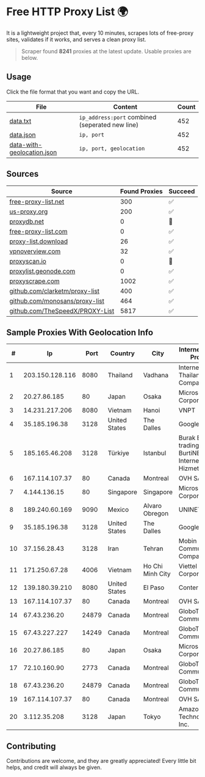 
# Free HTTP Proxy List 🌍

It is a lightweight project that, every 10 minutes, scrapes lots of free-proxy sites, validates if it works, and serves a clean proxy list.


> Scraper found **8241** proxies at the latest update. Usable proxies are below.

## Usage

Click the file format that you want and copy the URL.


|File|Content|Count|
|----|-------|-----|
|[data.txt](https://raw.githubusercontent.com/themiralay/Proxy-List-World/master/data.txt)|`ip_address:port` combined (seperated new line)|452|
|[data.json](https://raw.githubusercontent.com/themiralay/Proxy-List-World/master/data.json)|`ip, port`|452|
|[data-with-geolocation.json](https://raw.githubusercontent.com/themiralay/Proxy-List-World/master/data-with-geolocation.json)|`ip, port, geolocation`|452|

## Sources

|Source|Found Proxies|Succeed|
|------|-------------|-------|
|[free-proxy-list.net](https://free-proxy-list.net)|300|✅|
|[us-proxy.org](https://www.us-proxy.org)|200|✅|
|[proxydb.net](http://proxydb.net)|0|🚫|
|[free-proxy-list.com](https://free-proxy-list.com/?page=&port=&type%5B%5D=http&type%5B%5D=https&up_time=0&search=Search)|0|✅|
|[proxy-list.download](https://www.proxy-list.download/HTTP)|26|✅|
|[vpnoverview.com](https://vpnoverview.com/privacy/anonymous-browsing/free-proxy-servers)|32|✅|
|[proxyscan.io](https://www.proxyscan.io)|0|🚫|
|[proxylist.geonode.com](https://proxylist.geonode.com/api/proxy-list?limit=300&page=1&sort_by=lastChecked&sort_type=desc&protocols=http,https)|0|✅|
|[proxyscrape.com](https://api.proxyscrape.com/v2/?request=displayproxies&protocol=http&timeout=10000&country=all&ssl=all&anonymity=all)|1002|✅|
|[github.com/clarketm/proxy-list](https://raw.githubusercontent.com/clarketm/proxy-list/master/proxy-list-raw.txt)|400|✅|
|[github.com/monosans/proxy-list](https://raw.githubusercontent.com/monosans/proxy-list/main/proxies/http.txt)|464|✅|
|[github.com/TheSpeedX/PROXY-List](https://raw.githubusercontent.com/TheSpeedX/PROXY-List/master/http.txt)|5817|✅|


## Sample Proxies With Geolocation Info

|#|Ip|Port|Country|City|Internet Service Provider|
|-|--|----|-------|----|-------------------------|
|1|203.150.128.116|8080|Thailand|Vadhana|Internet Thailand Company Ltd|
|2|20.27.86.185|80|Japan|Osaka|Microsoft Corporation|
|3|14.231.217.206|8080|Vietnam|Hanoi|VNPT|
|4|35.185.196.38|3128|United States|The Dalles|Google LLC|
|5|185.165.46.208|3128|Türkiye|Istanbul|Burak Buylu trading as BurtiNET Internet Hizmetleri|
|6|167.114.107.37|80|Canada|Montreal|OVH SAS|
|7|4.144.136.15|80|Singapore|Singapore|Microsoft Corporation|
|8|189.240.60.169|9090|Mexico|Alvaro Obregon|UNINET|
|9|35.185.196.38|3128|United States|The Dalles|Google LLC|
|10|37.156.28.43|3128|Iran|Tehran|Mobin Net Communication Company|
|11|171.250.67.28|4006|Vietnam|Ho Chi Minh City|Viettel Corporation|
|12|139.180.39.210|8080|United States|El Paso|Conterra|
|13|167.114.107.37|80|Canada|Montreal|OVH SAS|
|14|67.43.236.20|24879|Canada|Montreal|GloboTech Communications|
|15|67.43.227.227|14249|Canada|Montreal|GloboTech Communications|
|16|20.27.86.185|80|Japan|Osaka|Microsoft Corporation|
|17|72.10.160.90|2773|Canada|Montreal|GloboTech Communications|
|18|67.43.236.20|24879|Canada|Montreal|GloboTech Communications|
|19|167.114.107.37|80|Canada|Montreal|OVH SAS|
|20|3.112.35.208|3128|Japan|Tokyo|Amazon Technologies Inc.|



## Contributing

Contributions are welcome, and they are greatly appreciated! Every
little bit helps, and credit will always be given.

